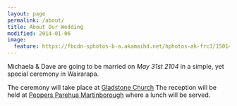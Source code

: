 ```yaml
---
layout: page
permalink: /about/
title: About Our Wedding
modified: 2014-01-06
image:
  feature: https://fbcdn-sphotos-b-a.akamaihd.net/hphotos-ak-frc3/1501436_10202622716189577_310672434_o.jpg
---
```


Michaela & Dave are going to be married on *May 31st 2104* in a simple, yet special ceremony in Wairarapa.



The ceremony will take place at [Gladstone Church](https://sites.google.com/site/gladstonechurch/)
The reception will be held at [Peppers Parehua Martinborough](http://www.peppers.co.nz/parehua/) where a lunch will be served.
